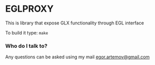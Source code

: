 # EGLPROXY #
This is library that expose GLX functionality through EGL interface

To build it type:
`make`

### Who do I talk to? ###
Any questions can be asked using my mail egor.artemov@gmail.com

